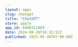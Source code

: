 ```yaml
---
layout: apps
slug: chatgpt
title: "ChatGPT"
store: apple
app_id: 6448311069
date: 2024-08-26T16:32:52Z
published: 2023-05-30T07:00:00Z
---
```

